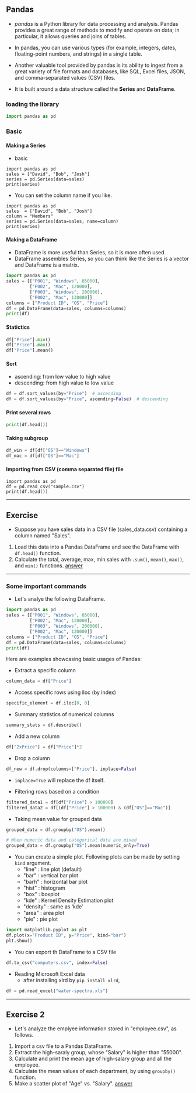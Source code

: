 ## Pandas

* *pandas* is a Python library for data processing and analysis. Pandas provides a great range of methods to modify and operate on data; in particular, it allows queries and joins of tables.
* In pandas, you can use various types (for example, integers, dates, floating-point numbers, and strings) in a single table.
* Another valuable tool provided by pandas is its ability to ingest from a great variety of file formats and databases, like SQL, Excel files, JSON, and comma-separated values (CSV) files.

* It is built around a data structure called the **Series** and **DataFrame**.

### loading the library
```python
import pandas as pd
```

### Basic

#### Making a Series
* basic
```python{cmd}
import pandas as pd
sales = ["David", "Bob", "Josh"]
series = pd.Series(data=sales)
print(series)
```

* You can set the column name if you like.
```python{cmd}
import pandas as pd
sales  = ["David", "Bob", "Josh"]
column = "Members"
series = pd.Series(data=sales, name=column)
print(series)
```

#### Making a DataFrame
* DataFrame is more useful than Series, so it is more often used.
* DataFrame assembles Series, so you can think like the Series is a vector and DataFrame is a matrix.
```python {cmd}
import pandas as pd
sales = [["P001", "Windows", 85000],
         ["P002", "Mac", 120000],
         ["P003", "Windows", 200000],
         ["P002", "Mac", 130000]]
columns = ["Product ID", "OS", "Price"]
df = pd.DataFrame(data=sales, columns=columns)
print(df)
```

#### Statictics
```python
df["Price"].min()
df["Price"].max()
df["Price"].mean()
```

#### Sort
* ascending: from low value to high value
* descending: from high value to low value
```python
df = df.sort_values(by="Price")  # ascending
df = df.sort_values(by="Price", ascending=False)  # descending
```

#### Print several rows
```python
print(df.head())
```

#### Taking subgroup
```python
df_win = df[df["OS"]=="Windows"]
df_mac = df[df["OS"]=="Mac"]
```

#### Importing from CSV (comma separated file) file
```python{cmd}
import pandas as pd
df = pd.read_csv("sample.csv")
print(df.head())
```

---

## Exercise
* Suppose you have sales data in a CSV file (sales_data.csv) containing a column named "Sales".
1. Load this data into a Pandas DataFrame and see the DataFrame with `df.head()` function.
2. Calculate the total, average, max, min sales with `.sum()`, `mean()`, `max()`, and `min()` functions.
<a href="./answer.md#pandas">answer</a>

---

### Some important commands
* Let's analye the following DataFrame.
```python {cmd}
import pandas as pd
sales = [["P001", "Windows", 85000],
         ["P002", "Mac", 120000],
         ["P003", "Windows", 200000],
         ["P002", "Mac", 130000]]
columns = ["Product ID", "OS", "Price"]
df = pd.DataFrame(data=sales, columns=columns)
print(df)
```

Here are examples showcasing basic usages of Pandas:

* Extract a specific column
```python
column_data = df["Price"]
```

* Access specific rows using iloc (by index)
```python
specific_element = df.iloc[0, 0]
```

* Summary statistics of numerical columns
```python
summary_stats = df.describe()
```

* Add a new column
```python
df["2xPrice"] = df["Price"]*2
```

* Drop a column
```python
df_new = df.drop(columns=["Price"], inplace=False)
```
* `inplace=True` will replace the df itself.

* Filtering rows based on a condition
```python
filtered_data1 = df[df["Price"] > 100000]
filtered_data2 = df[(df["Price"] > 100000) & (df["OS"]=="Mac")]
```

* Taking mean value for grouped data
```python
grouped_data = df.groupby("OS").mean()

# When numeric data and categorical data are mixed
grouped_data = df.groupby("OS").mean(numeric_only=True)
```
* You can create a simple plot. Following plots can be made by setting `kind` argument.
    * "line" : line plot (default)
    * "bar" : vertical bar plot
    * "barh" : horizontal bar plot
    * "hist" : histogram
    * "box" : boxplot
    * "kde" : Kernel Density Estimation plot
    * "density" : same as ‘kde’
    * "area" : area plot
    * "pie" : pie plot
```python
import matplotlib.pyplot as plt
df.plot(x="Product ID", y="Price", kind="bar")
plt.show()
```

* You can export th DataFrame to a CSV file
```python
df.to_csv("computers.csv", index=False)
```

* Reading Microsoft Excel data
    * after installing xlrd by `pip install xlrd`,
```python
df = pd.read_excel("water-spectra.xls")
```

---

## Exercise 2
* Let's analyze the emplyee information stored in "employee.csv", as follows.
1. Import a csv file to a Pandas DataFrame.
2. Extract the high-saraly group, whose "Salary" is higher than "55000".
3. Calculate and print the mean age of high-salary group and all the employee.
4. Calculate the mean values of each department, by using `groupby()` function.
5. Make a scatter plot of "Age" vs. "Salary".
<a href="./answer.md#pandas2">answer</a>